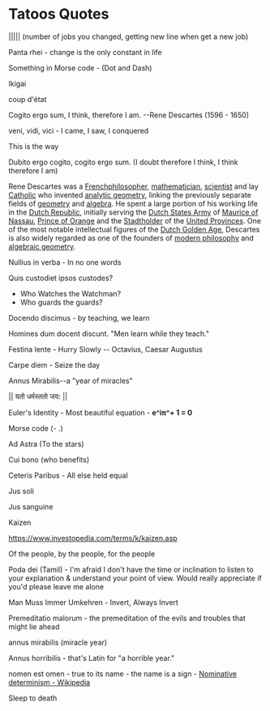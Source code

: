 # Tatoos Quotes

||||| (number of jobs you changed, getting new line when get a new job)

Panta rhei - change is the only constant in life

Something in Morse code - (Dot and Dash)

Ikigai

coup d'état

Cogito ergo sum, I think, therefore I am. --Rene Descartes (1596 - 1650)

veni, vidi, vici - I came, I saw, I conquered

This is the way

Dubito ergo cogito, cogito ergo sum. (I doubt therefore I think, I think therefore I am)

Rene Descartes was a [French](https://en.wikipedia.org/wiki/French_people)[philosopher](https://en.wikipedia.org/wiki/Philosopher), [mathematician](https://en.wikipedia.org/wiki/Mathematician), [scientist](https://en.wikipedia.org/wiki/Scientist) and lay [Catholic](https://en.wikipedia.org/wiki/List_of_lay_Catholic_scientists) who invented [analytic geometry](https://en.wikipedia.org/wiki/Analytic_geometry), linking the previously separate fields of [geometry](https://en.wikipedia.org/wiki/Geometry) and [algebra](https://en.wikipedia.org/wiki/Algebra). He spent a large portion of his working life in the [Dutch Republic](https://en.wikipedia.org/wiki/Dutch_Republic), initially serving the [Dutch States Army](https://en.wikipedia.org/wiki/Dutch_States_Army) of [Maurice of Nassau](https://en.wikipedia.org/wiki/Maurice,_Prince_of_Orange), [Prince of Orange](https://en.wikipedia.org/wiki/Prince_of_Orange) and the [Stadtholder](https://en.wikipedia.org/wiki/Stadtholder) of the [United Provinces](https://en.wikipedia.org/wiki/Dutch_Republic). One of the most notable intellectual figures of the [Dutch Golden Age](https://en.wikipedia.org/wiki/Dutch_Golden_Age), Descartes is also widely regarded as one of the founders of [modern philosophy](https://en.wikipedia.org/wiki/Modern_philosophy) and [algebraic geometry](https://en.wikipedia.org/wiki/Algebraic_geometry).

Nullius in verba - In no one words

Quis custodiet ipsos custodes?

- Who Watches the Watchman?
- Who guards the guards?

Docendo discimus - by teaching, we learn

Homines dum docent discunt. "Men learn while they teach."

Festina lente - Hurry Slowly -- Octavius, Caesar Augustus

Carpe diem - Seize the day

Annus Mirabilis--a "year of miracles"

|| यतो धर्मस्ततो जय: ||

Euler's Identity - Most beautiful equation - **e^iπ^+ 1 = 0**

Morse code (- .)

Ad Astra (To the stars)

Cui bono (who benefits)

Ceteris Paribus - All else held equal

Jus soli

Jus sanguine

Kaizen

<https://www.investopedia.com/terms/k/kaizen.asp>

Of the people, by the people, for the people

Poda dei (Tamil) - I'm afraid I don't have the time or inclination to listen to your explanation & understand your point of view. Would really appreciate if you'd please leave me alone

Man Muss Immer Umkehren - Invert, Always Invert

Premeditatio malorum - the premeditation of the evils and troubles that might lie ahead

annus mirabilis (miracle year)

Annus horribilis - that's Latin for "a horrible year."

nomen est omen - true to its name - the name is a sign - [Nominative determinism - Wikipedia](https://en.wikipedia.org/wiki/Nominative_determinism)

Sleep to death
